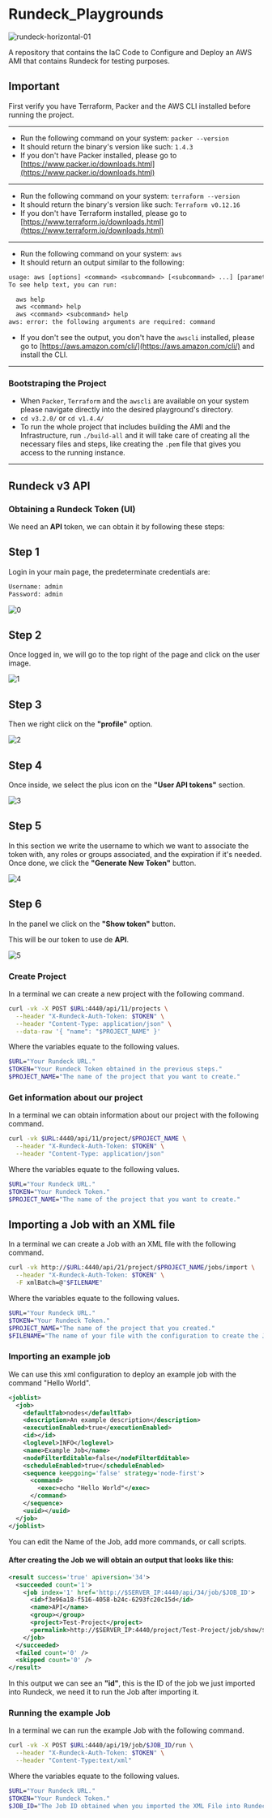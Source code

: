 # Rundeck_Playgrounds

![rundeck-horizontal-01](https://user-images.githubusercontent.com/42847572/72653771-1293d080-3952-11ea-9b2f-7a3f64017ce2.jpg)

A repository that contains the IaC Code to Configure and Deploy an AWS AMI that contains Rundeck for testing purposes.

## Important

First verify you have Terraform, Packer and the AWS CLI installed before running the project.

---

- Run the following command on your system: `packer --version`
- It should return the binary's version like such: `1.4.3`
- If you don't have Packer installed, please go to [https://www.packer.io/downloads.html](https://www.packer.io/downloads.html)
  
---

- Run the following command on your system: `terraform --version`
- It should return the binary's version like such: `Terraform v0.12.16`
- If you don't have Terraform installed, please go to [https://www.terraform.io/downloads.html](https://www.terraform.io/downloads.html)
  
---

- Run the following command on your system: `aws`
- It should return an output similar to the following:

```txt
usage: aws [options] <command> <subcommand> [<subcommand> ...] [parameters]
To see help text, you can run:

  aws help
  aws <command> help
  aws <command> <subcommand> help
aws: error: the following arguments are required: command
```

- If you don't see the output, you don't have the `awscli` installed, please go to [https://aws.amazon.com/cli/](https://aws.amazon.com/cli/) and install the CLI.
  
---

### Bootstraping the Project

- When `Packer`, `Terraform` and the `awscli` are available on your system please navigate directly into the desired playground's directory.
- `cd v3.2.0/` or `cd v1.4.4/`
- To run the whole project that includes building the AMI and the Infrastructure, run `./build-all` and it will take care of creating all the necessary files and steps, like creating the `.pem` file that gives you access to the running instance.

---

## Rundeck v3 API

### Obtaining a Rundeck Token (UI)

We need an **API** token, we can obtain it by following these steps:

## Step 1

Login in your main page, the predeterminate credentials are:

```txt
Username: admin
Password: admin
```

![0](https://user-images.githubusercontent.com/42847572/72653659-926d6b00-3951-11ea-9d13-4db6273e9be5.PNG)

## Step 2

Once logged in, we will go to the top right of the page and click on the user image.

![1](https://user-images.githubusercontent.com/42847572/72653672-a022f080-3951-11ea-9729-9ec9e2d816cf.PNG)

## Step 3

Then we right click on the **"profile"** option.

![2](https://user-images.githubusercontent.com/42847572/72653673-a022f080-3951-11ea-84f1-5ddfaca5541b.PNG)

## Step 4

Once inside, we select the plus icon on the **"User API tokens"** section.

![3](https://user-images.githubusercontent.com/42847572/72653674-a022f080-3951-11ea-9778-332d9beafdc3.PNG)

## Step 5

In this section we write the username to which we want to associate the token with, any roles or groups associated, and the expiration if it's needed. Once done, we click the **"Generate New Token"** button.

![4](https://user-images.githubusercontent.com/42847572/72653675-a022f080-3951-11ea-8785-d9def1da4ffe.PNG)

## Step 6

In the panel we click on the **"Show token"** button.

This will be our token to use de **API**.

![5](https://user-images.githubusercontent.com/42847572/72653676-a0bb8700-3951-11ea-9d0f-77805efaec0d.PNG)

<!-- ### Obtaining a Rundeck Token (API)

First we have to authenticate on the server before we can start generating our Rundeck Token for further access to the Rundeck API.

```sh
curl -vk -X POST $URL:4440/j_security_check?j_username=admin&j_password=admin
```

Example:

```sh
curl -vk -L -X POST 'http://54.86.172.29:4440/j_security_check?j_username=admin&j_password=admin'
```

Once authenticated we can now request an API Token

```sh
curl -vk $URL:4440/api/11/tokens/admin
```

Example:

```sh
curl -vk http://54.86.172.29:4440/api/11/tokens/admin -b JSESSIONID=node01ivdpsma4f9jn13awiucidocd350.node0;
``` -->

### Create Project

In a terminal we can create a new project with the following command.

```sh
curl -vk -X POST $URL:4440/api/11/projects \
  --header "X-Rundeck-Auth-Token: $TOKEN" \
  --header "Content-Type: application/json" \
  --data-raw '{ "name": "$PROJECT_NAME" }'
```

Where the variables equate to the following values.

```sh
$URL="Your Rundeck URL."
$TOKEN="Your Rundeck Token obtained in the previous steps."
$PROJECT_NAME="The name of the project that you want to create."
```

### Get information about our project

In a terminal we can obtain information about our project with the following command.

```sh
curl -vk $URL:4440/api/11/project/$PROJECT_NAME \
  --header "X-Rundeck-Auth-Token: $TOKEN" \
  --header "Content-Type: application/json"
```

Where the variables equate to the following values.

```sh
$URL="Your Rundeck URL."
$TOKEN="Your Rundeck Token."
$PROJECT_NAME="The name of the project that you want to create."
```

## Importing a Job with an XML file

In a terminal we can create a Job with an XML file with the following command.

```sh
curl -vk http://$URL:4440/api/21/project/$PROJECT_NAME/jobs/import \
  --header "X-Rundeck-Auth-Token: $TOKEN" \
  -F xmlBatch=@"$FILENAME"
```

Where the variables equate to the following values.

```sh
$URL="Your Rundeck URL."
$TOKEN="Your Rundeck Token."
$PROJECT_NAME="The name of the project that you created."
$FILENAME="The name of your file with the configuration to create the Job."
```

### Importing an example job

We can use this xml configuration to deploy an example job with the command "Hello World".

```xml
<joblist>
  <job>
    <defaultTab>nodes</defaultTab>
    <description>An example description</description>
    <executionEnabled>true</executionEnabled>
    <id></id>
    <loglevel>INFO</loglevel>
    <name>Example Job</name>
    <nodeFilterEditable>false</nodeFilterEditable>
    <scheduleEnabled>true</scheduleEnabled>
    <sequence keepgoing='false' strategy='node-first'>
      <command>
        <exec>echo "Hello World"</exec>
      </command>
    </sequence>
    <uuid></uuid>
  </job>
</joblist>
```

You can edit the Name of the Job, add more commands, or call scripts.

#### After creating the Job we will obtain an output that looks like this:

```xml
<result success='true' apiversion='34'>
  <succeeded count='1'>
    <job index='1' href='http://$SERVER_IP:4440/api/34/job/$JOB_ID'>
      <id>f3e96a18-f516-4058-b24c-6293fc20c15d</id>
      <name>API</name>
      <group></group>
      <project>Test-Project</project>
      <permalink>http://$SERVER_IP:4440/project/Test-Project/job/show/$JOB_ID</permalink>
    </job>
  </succeeded>
  <failed count='0' />
  <skipped count='0' />
</result>
```

In this output we can see an **"id"**, this is the ID of the job we just imported into Rundeck, we need it to run the Job after importing it.

### Running the example Job

In a terminal we can run the example Job with the following command.

```sh
curl -vk -X POST $URL:4440/api/19/job/$JOB_ID/run \
  --header "X-Rundeck-Auth-Token: $TOKEN" \
  --header "Content-Type:text/xml"
```

Where the variables equate to the following values.

```sh
$URL="Your Rundeck URL."
$TOKEN="Your Rundeck Token."
$JOB_ID="The Job ID obtained when you imported the XML File into Rundeck"
```
